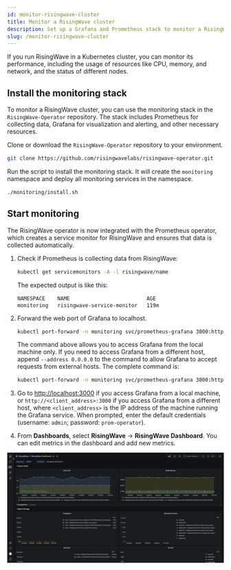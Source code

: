 ```yaml
---
id: monitor-risingwave-cluster
title: Monitor a RisingWave cluster
description: Set up a Grafana and Prometheus stack to monitor a RisingWave cluster.
slug: /monitor-risingwave-cluster
---
```

<head>
  <link rel="canonical" href="https://docs.risingwave.com/docs/current/monitor-risingwave-cluster/" />
</head>

If you run RisingWave in a Kubernetes cluster, you can monitor its performance, including the usage of resources like CPU, memory, and network, and the status of different nodes.

## Install the monitoring stack

To monitor a RisingWave cluster, you can use the monitoring stack in the `RisingWave-Operator` repository. The stack includes Prometheus for collecting data, Grafana for visualization and alerting, and other necessary resources.

Clone or download the `RisingWave-Operator` repository to your environment.

```bash
git clone https://github.com/risingwavelabs/risingwave-operator.git
```

Run the script to install the monitoring stack. It will create the `monitoring` namespace and deploy all monitoring services in the namespace.

```bash
./monitoring/install.sh
```

## Start monitoring

The RisingWave operator is now integrated with the Prometheus operator, which creates a service monitor for RisingWave and ensures that data is collected automatically.

1. Check if Prometheus is collecting data from RisingWave:

    ```bash
    kubectl get servicemonitors -A -l risingwave/name
    ```

    The expected output is like this:

    ```
    NAMESPACE    NAME                         AGE
    monitoring   risingwave-service-monitor   119m
    ```

2. Forward the web port of Grafana to localhost.

    ```bash
    kubectl port-forward -n monitoring svc/prometheus-grafana 3000:http-web
    ```

    The command above allows you to access Grafana from the local machine only. If you need to access Grafana from a different host, append `--address 0.0.0.0` to the command to allow Grafana to accept requests from external hosts. The complete command is:

    ```bash
    kubectl port-forward -n monitoring svc/prometheus-grafana 3000:http-web --address 0.0.0.0
    ```

3. Go to [http://localhost:3000](http://localhost:3000) if you access Grafana from a local machine, or `http://<client_address>:3000` if you access Grafana from a different host, where `<client_address>` is the IP address of the machine running the Grafana service. When prompted, enter the default credentials (username: `admin`; password: `prom-operator`).

4. From **Dashboards**, select **RisingWave** -> **RisingWave Dashboard**. You can edit metrics in the dashboard and add new metrics.

![RisingWave Dashboard in Grafana](../images/risingwave-grafana-k8s.png)
